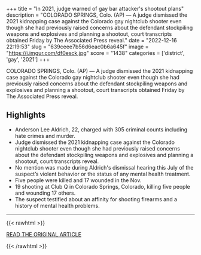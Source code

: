 +++
title = "In 2021, judge warned of gay bar attacker's shootout plans"
description = "COLORADO SPRINGS, Colo. (AP) — A judge dismissed the 2021 kidnapping case against the Colorado gay nightclub shooter even though she had previously raised concerns about the defendant stockpiling weapons and explosives and planning a shootout, court transcripts obtained Friday by The Associated Press reveal."
date = "2022-12-16 22:19:53"
slug = "639ceee7b56d6eac0b6a645f"
image = "https://i.imgur.com/df0esck.jpg"
score = "1438"
categories = ['district', 'gay', '2021']
+++

COLORADO SPRINGS, Colo. (AP) — A judge dismissed the 2021 kidnapping case against the Colorado gay nightclub shooter even though she had previously raised concerns about the defendant stockpiling weapons and explosives and planning a shootout, court transcripts obtained Friday by The Associated Press reveal.

## Highlights

- Anderson Lee Aldrich, 22, charged with 305 criminal counts including hate crimes and murder.
- Judge dismissed the 2021 kidnapping case against the Colorado nightclub shooter even though she had previously raised concerns about the defendant stockpiling weapons and explosives and planning a shootout, court transcripts reveal.
- No mention was made during Aldrich's dismissal hearing this July of the suspect’s violent behavior or the status of any mental health treatment.
- Five people were killed and 17 wounded in the Nov.
- 19 shooting at Club Q in Colorado Springs, Colorado, killing five people and wounding 17 others.
- The suspect testified about an affinity for shooting firearms and a history of mental health problems.

---

{{< rawhtml >}}
  <p class="article-category">
    <a target="_blank" href="https://apnews.com/article/colorado-springs-7c154b07dd3dd67355469f667a09a3d5?utm_source=homepage&amp;utm_medium=TopNews&amp;utm_campaign=position_01">READ THE ORIGINAL ARTICLE</a>
  </p>
{{< /rawhtml >}}
